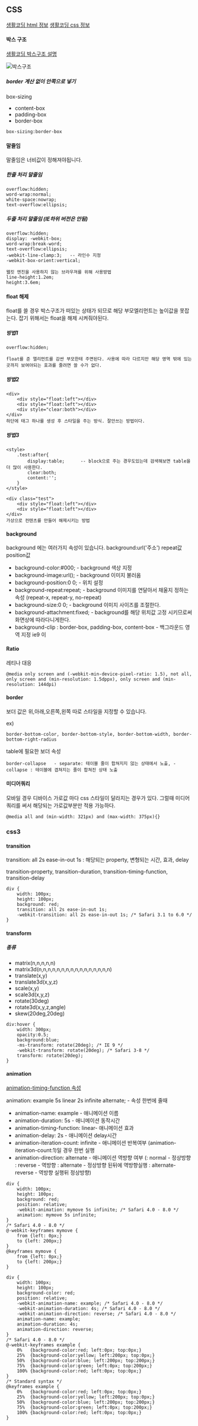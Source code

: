 ## CSS

[생활코딩 html 정보](https://opentutorials.org/module/552/4786)
[생활코딩 css 정보](https://opentutorials.org/module/441/3798)


#### 박스 구조

[생활코딩 박스구조 설명](https://opentutorials.org/module/441/3798)

![박스구조](../images/img_box.png)

##### border 계산 없이 안쪽으로 넣기 
box-sizing 
- content-box
- padding-box
- border-box
````
box-sizing:border-box
````

#### 말줄임
말줄임은 너비값이 정해져야됩니다. 

##### 한줄 처리 말줄임
````
overflow:hidden;
word-wrap:normal;
white-space:nowrap;
text-overflow:ellipsis;
````

##### 두줄 처리 말줄임 (IE하위 버전은 안됨)
````
overflow:hidden;
display: -webkit-box;
word-wrap:break-word;
text-overflow:ellipsis;
-webkit-line-clamp:3;   -- 라인수 지정
-webkit-box-orient:vertical;
 
웹킷 엔진을 사용하지 않는 브라우져를 위해 사용방법
line-height:1.2em;
height:3.6em;
````

#### float 해제

float를 쓸 경우 박스구조가 떠있는 상태가 되므로 해당 부모엘리먼트는 높이값을 못잡는다.
잡기 위해서는 float을 해제 시켜줘야된다.

##### 방법1
````
overflow:hidden;
 
float를 준 엘리먼트를 감싼 부모한테 주면된다. 사용에 따라 다르지만 해당 영역 밖에 있는 곳까지 보여야되는 효과를 줄려면 쓸 수가 없다.
````

##### 방법2
````
<div>
	<div style="float:left"></div>
	<div style="float:left"></div>
	<div style="clear:both"></div>
</div> 
하단에 태그 하나를 생성 후 스타일을 주는 방식. 잘안쓰는 방법이다.
````

##### 방법3
````
<style>
	.test:after{
		display:table;      -- block으로 주는 경우도있는데 검색해보면 table을 더 많이 사용한다.
		clear:both;
		content:'';
	}
</style>

<div class="test">
	<div style="float:left"></div>
	<div style="float:left"></div>
</div> 
가상으로 컨텐츠를 만들어 해제시키는 방법
````

#### background
background 에는 여러가지 속성이 있습니다.
background:url('주소') repeat값 position값
 
- background-color:#000; - background 색상 지정  
- background-image:url();   - background 이미지 불러옴
- background-position:0 0;  - 위치 설정
- background-repeat:repeat; - background 이미지를 연달아서 채울지 정하는 속성  (repeat-x, repeat-y, no-repeat)
- background-size:0 0; - background 이미지 사이즈를 조절한다. 
- background-attachment:fixed; - background를 해당 위치값 고정 시키므로써 화면상에 따라다니게한다. 
- background-clip : border-box, padding-box, content-box  - 백그라운드 영역 지정 ie9 이
 
#### Ratio
레티나 대응

````
@media only screen and (-webkit-min-device-pixel-ratio: 1.5), not all, only screen and (min-resolution: 1.5dppx), only screen and (min-resolution: 144dpi)
````

#### border

보더 값은 위,아래,오른쪽,왼쪽 따로 스타일을 지정할 수 있습니다.

ex)
````
border-bottom-color, border-bottom-style, border-bottom-width, border-bottom-right-radius
````

table에 필요한 보더 속성
````
border-collapse   - separate: 테이블 줄이 합쳐지지 않는 상태에서 노출, - collapse : 테이블에 겹쳐지는 줄이 합쳐진 상태 노출
````


#### 미디어쿼리
모바일 경우 디바이스 가로값 마다 css 스타일이 달라지는 경우가 있다. 그럴때 미디어쿼리를 써서 해당되는 가로값부분만 적용 가능하다.
````
@media all and (min-width: 321px) and (max-width: 375px){}
````

### css3

#### transition
transition: all 2s ease-in-out 1s : 해당되는 property, 변형되는 시간, 효과, delay

transition-property, transition-duration, transition-timing-function, transition-delay 

````
div {
    width: 100px;
    height: 100px;
    background: red;
    transition: all 2s ease-in-out 1s;
    -webkit-transition: all 2s ease-in-out 1s; /* Safari 3.1 to 6.0 */
}
````

#### transform

##### 종류
- matrix(n,n,n,n,n)
- matrix3d(n,n,n,n,n,n,n,n,n,n,n,n,n,n,n,n)
- translate(x,y)
- translate3d(x,y,z)
- scale(x,y)
- scale3d(x,y,z)
- rotate(30deg)
- rotate3d(x,y,z,angle)
- skew(20deg,20deg)

````
div:hover {
    width: 300px;
    opacity:0.5;
    background:blue;
    -ms-transform: rotate(20deg); /* IE 9 */
    -webkit-transform: rotate(20deg); /* Safari 3-8 */
    transform: rotate(20deg);
}
````


#### animation
[animation-timing-function 속성](https://www.w3schools.com/cssref/css3_pr_animation-timing-function.asp)
  
animation: example 5s linear 2s infinite alternate;  - 속성 한번에 줄때

- animation-name: example - 애니메이션 이름
- animation-duration: 5s - 애니메이션 동작시간
- animation-timing-function: linear- 애니메이션 효과
- animation-delay: 2s - 애니메이션 delay시간
- animation-iteration-count: infinite - 애니메이션 반복여부  (animation-iteration-count:1)일 경우 한번 실행
- animation-direction: alternate - 애니메이션 역방향 여부
 (: normal - 정상방향
 : reverse - 역방향
 : alternate - 정상방향 된뒤에 역방향실행
 : alternate-reverse - 역방향 실행뒤 정상방향)


````
div {
    width: 100px;
    height: 100px;
    background: red;
    position: relative;
    -webkit-animation: mymove 5s infinite; /* Safari 4.0 - 8.0 */
    animation: mymove 5s infinite;
}
/* Safari 4.0 - 8.0 */
@-webkit-keyframes mymove {
    from {left: 0px;}
    to {left: 200px;}
}
@keyframes mymove {
    from {left: 0px;}
    to {left: 200px;}
}
````
````
div {
    width: 100px;
    height: 100px;
    background-color: red;
    position: relative;
    -webkit-animation-name: example; /* Safari 4.0 - 8.0 */
    -webkit-animation-duration: 4s; /* Safari 4.0 - 8.0 */
    -webkit-animation-direction: reverse; /* Safari 4.0 - 8.0 */
    animation-name: example;
    animation-duration: 4s;
    animation-direction: reverse;    
}
/* Safari 4.0 - 8.0 */
@-webkit-keyframes example {
    0%   {background-color:red; left:0px; top:0px;}
    25%  {background-color:yellow; left:200px; top:0px;}
    50%  {background-color:blue; left:200px; top:200px;}
    75%  {background-color:green; left:0px; top:200px;}
    100% {background-color:red; left:0px; top:0px;}
}
/* Standard syntax */
@keyframes example {
    0%   {background-color:red; left:0px; top:0px;}
    25%  {background-color:yellow; left:200px; top:0px;}
    50%  {background-color:blue; left:200px; top:200px;}
    75%  {background-color:green; left:0px; top:200px;}
    100% {background-color:red; left:0px; top:0px;}
}
````